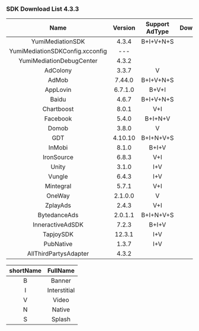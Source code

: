 ### SDK Download List 4.3.3
 
|    Name     | Version  | Support AdType | DownloadLink | Note |
| :---------: | :------: | :------------: | :----------: | :--: |
|    YumiMediationSDK    |  4.3.4  |    B+I+V+N+S     |   [link](http://adsdk.yumimobi.com/iOS/Archived/4.3.4/YumiMediationSDK-iOS.tar.bz2)   |      |
|        YumiMediationSDKConfig.xcconfig        |  ---  |                | [link](https://adsdk.yumimobi.com/iOS/Archived/YumiMediationSDKConfig.xcconfig) |      |
|    YumiMediationDebugCenter    |  4.3.2  |         |   [link](http://adsdk.yumimobi.com/iOS/Archived/4.3.2/YumiMediationDebugCenter-iOS.tar.bz2)   |      |
|    AdColony    |  3.3.7  |   V      |   [link](http://adsdk.yumimobi.com/iOS/Archived/4.3.2/YumiMediationAdColony.tar.bz2)   |      |
|    AdMob    |  7.44.0  |   B+I+V+N+S      |   [link](http://adsdk.yumimobi.com/iOS/Archived/4.3.2/YumiMediationAdMob.tar.bz2)   |      |
|    AppLovin    |  6.7.1.0  |   B+V+I      |   [link](http://adsdk.yumimobi.com/iOS/Archived/4.3.2/YumiMediationAppLovin.tar.bz2)   |      |
|    Baidu    |  4.6.7  |   B+I+V+N+S      |   [link](http://adsdk.yumimobi.com/iOS/Archived/4.3.2/YumiMediationBaidu.tar.bz2)   |      |
|    Chartboost    |  8.0.1  |   V+I      |   [link](http://adsdk.yumimobi.com/iOS/Archived/4.3.2/YumiMediationChartboost.tar.bz2)   |      |
|    Facebook    |  5.4.0  |   B+I+N+V      |   [link](http://adsdk.yumimobi.com/iOS/Archived/4.3.2/YumiMediationFacebook.tar.bz2)   |      |
|    Domob    |  3.8.0  |   V      |   [link](http://adsdk.yumimobi.com/iOS/Archived/4.3.2/YumiMediationDomob.tar.bz2)   |      |
|    GDT    |  4.10.10  |   B+I+N+V+S      |   [link](http://adsdk.yumimobi.com/iOS/Archived/4.3.2/YumiMediationGDT.tar.bz2)   |      |
|    InMobi    |  8.1.0  |   B+I+V      |   [link](http://adsdk.yumimobi.com/iOS/Archived/4.3.2/YumiMediationInMobi.tar.bz2)   |      |
|    IronSource    |  6.8.3  |   V+I      |   [link](http://adsdk.yumimobi.com/iOS/Archived/4.3.2/YumiMediationIronSource.tar.bz2)   |      |
|    Unity    |  3.1.0  |   I+V      |   [link](http://adsdk.yumimobi.com/iOS/Archived/4.3.2/YumiMediationUnity.tar.bz2)   |      |
|    Vungle    |  6.4.3  |   I+V      |   [link](http://adsdk.yumimobi.com/iOS/Archived/4.3.2/YumiMediationVungle.tar.bz2)   |      |
|    Mintegral    |  5.7.1  |   V+I      |   [link](http://adsdk.yumimobi.com/iOS/Archived/4.3.2/YumiMediationMintegral.tar.bz2)   |      |
|    OneWay    |  2.1.0.0  |   V      |   [link](http://adsdk.yumimobi.com/iOS/Archived/4.3.2/YumiMediationOneWay.tar.bz2)   |      |
|    ZplayAds    |  2.4.3  |   V+I      |   [link](http://adsdk.yumimobi.com/iOS/Archived/4.3.2/YumiMediationZplayAds.tar.bz2)   |      |
|    BytedanceAds    |  2.0.1.1  |   B+I+N+V+S      |   [link](http://adsdk.yumimobi.com/iOS/Archived/4.3.2/YumiMediationBytedanceAds.tar.bz2)   |      |
|    InneractiveAdSDK    |  7.2.3  |   B+I+V      |   [link](http://adsdk.yumimobi.com/iOS/Archived/4.3.2/YumiMediationInneractiveAdSDK.tar.bz2)   |      |
|    TapjoySDK    |  12.3.1  |   I+V      |   [link](http://adsdk.yumimobi.com/iOS/Archived/4.3.2/YumiMediationTapjoySDK.tar.bz2)   |      |
|    PubNative    |  1.3.7  |   I+V      |   [link](http://adsdk.yumimobi.com/iOS/Archived/4.3.2/YumiMediationPubNative.tar.bz2)   |      |
|    AllThirdPartysAdapter    |  4.3.2  |         |   [link](http://adsdk.yumimobi.com/iOS/Archived/4.3.2/allThirdPartys.tar.bz2)   |      |
 
| shortName |   FullName   |
| :-------: | :----------: |
|     B     |    Banner    |
|     I     | Interstitial |
|     V     |    Video     |
|     N     |    Native    |
|     S     |    Splash    |
